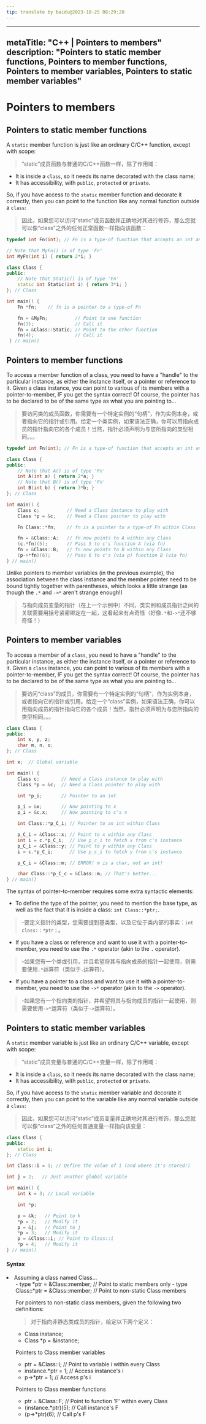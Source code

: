 ```yaml
---
tip: translate by baidu@2023-10-25 08:29:28
---
```

---
metaTitle: "C++ | Pointers to members"
description: "Pointers to static member functions, Pointers to member functions, Pointers to member variables, Pointers to static member variables"
---

# Pointers to members



## Pointers to static member functions



A `static` member function is just like an ordinary C/C++ function, except with scope:

> “static”成员函数与普通的C/C++函数一样，除了作用域：

- It is inside a `class`, so it needs its name decorated with the class name;
- It has accessibility, with `public`, `protected` or `private`.


So, if you have access to the `static` member function and decorate it correctly, then you can point to the function like any normal function outside a `class`:

> 因此，如果您可以访问“static”成员函数并正确地对其进行修饰，那么您就可以像“class”之外的任何正常函数一样指向该函数：

```cpp
typedef int Fn(int); // Fn is a type-of function that accepts an int and returns an int

// Note that MyFn() is of type 'Fn'
int MyFn(int i) { return 2*i; }

class Class {
public:
    // Note that Static() is of type 'Fn'
    static int Static(int i) { return 3*i; }
}; // Class

int main() {
    Fn *fn;    // fn is a pointer to a type-of Fn

    fn = &MyFn;          // Point to one function
    fn(3);               // Call it
    fn = &Class::Static; // Point to the other function
    fn(4);               // Call it
 } // main()

```



## Pointers to member functions



To access a member function of a class, you need to have a "handle" to the particular instance, as either the instance itself, or a pointer or reference to it. Given a class instance, you can point to various of its members with a pointer-to-member, IF you get the syntax correct! Of course, the pointer has to be declared to be of the same type as what you are pointing to...

> 要访问类的成员函数，你需要有一个特定实例的“句柄”，作为实例本身，或者指向它的指针或引用。给定一个类实例，如果语法正确，你可以用指向成员的指针指向它的各个成员！当然，指针必须声明为与您所指向的类型相同。。。

```cpp
typedef int Fn(int); // Fn is a type-of function that accepts an int and returns an int

class Class {
public:
    // Note that A() is of type 'Fn'
    int A(int a) { return 2*a; }
    // Note that B() is of type 'Fn'
    int B(int b) { return 3*b; }
}; // Class

int main() {
    Class c;          // Need a Class instance to play with
    Class *p = &c;    // Need a Class pointer to play with

    Fn Class::*fn;    // fn is a pointer to a type-of Fn within Class

    fn = &Class::A;   // fn now points to A within any Class
    (c.*fn)(5);       // Pass 5 to c's function A (via fn)
    fn = &Class::B;   // fn now points to B within any Class
    (p->*fn)(6);      // Pass 6 to c's (via p) function B (via fn)
} // main()

```


Unlike pointers to member variables (in the previous example), the association between the class instance and the member pointer need to be bound tightly together with parentheses, which looks a little strange (as though the `.*` and `->*` aren't strange enough!)

> 与指向成员变量的指针（在上一个示例中）不同，类实例和成员指针之间的关联需要用括号紧密绑定在一起，这看起来有点奇怪（好像`.*`和`->*`还不够奇怪！）



## Pointers to member variables



To access a member of a `class`, you need to have a "handle" to the particular instance, as either the instance itself, or a pointer or reference to it. Given a `class` instance, you can point to various of its members with a pointer-to-member, IF you get the syntax correct! Of course, the pointer has to be declared to be of the same type as what you are pointing to...

> 要访问“class”的成员，你需要有一个特定实例的“句柄”，作为实例本身，或者指向它的指针或引用。给定一个“class”实例，如果语法正确，你可以用指向成员的指针指向它的各个成员！当然，指针必须声明为与您所指向的类型相同。。。

```cpp
class Class {
public:
    int x, y, z;
    char m, n, o;
}; // Class

int x;  // Global variable

int main() {
    Class c;        // Need a Class instance to play with
    Class *p = &c;  // Need a Class pointer to play with

    int *p_i;       // Pointer to an int

    p_i = &x;       // Now pointing to x
    p_i = &c.x;     // Now pointing to c's x

    int Class::*p_C_i; // Pointer to an int within Class

    p_C_i = &Class::x; // Point to x within any Class
    int i = c.*p_C_i;  // Use p_c_i to fetch x from c's instance
    p_C_i = &Class::y; // Point to y within any Class
    i = c.*p_C_i;      // Use p_c_i to fetch y from c's instance

    p_C_i = &Class::m; // ERROR! m is a char, not an int!

    char Class::*p_C_c = &Class::m; // That's better...
} // main()

```

The syntax of pointer-to-member requires some extra syntactic elements:


- To define the type of the pointer, you need to mention the base type, as well as the fact that it is inside a class: `int Class::*ptr;`.

> -要定义指针的类型，您需要提到基类型，以及它位于类内部的事实：`int class:：*ptr；`。

- If you have a class or reference and want to use it with a pointer-to-member, you need to use the `.*` operator (akin to the `.` operator).

> -如果您有一个类或引用，并且希望将其与指向成员的指针一起使用，则需要使用`.*`运算符（类似于`.`运算符）。

- If you have a pointer to a class and want to use it with a pointer-to-member, you need to use the `->*` operator (akin to the `->` operator).

> -如果您有一个指向类的指针，并希望将其与指向成员的指针一起使用，则需要使用`->*`运算符（类似于`->`运算符）。



## Pointers to static member variables



A `static` member variable is just like an ordinary C/C++ variable, except with scope:

> “static”成员变量与普通的C/C++变量一样，除了作用域：

- It is inside a `class`, so it needs its name decorated with the class name;
- It has accessibility, with `public`, `protected` or `private`.


So, if you have access to the `static` member variable and decorate it correctly, then you can point to the variable like any normal variable outside a `class`:

> 因此，如果您可以访问“static”成员变量并正确地对其进行修饰，那么您就可以像“class”之外的任何普通变量一样指向该变量：

```cpp
class Class {
public:
    static int i;
}; // Class

int Class::i = 1; // Define the value of i (and where it's stored!)

int j = 2;   // Just another global variable

int main() {
    int k = 3; // Local variable

    int *p;

    p = &k;   // Point to k
    *p = 2;   // Modify it
    p = &j;   // Point to j
    *p = 3;   // Modify it
    p = &Class::i; // Point to Class::i
    *p = 4;   // Modify it
} // main()

```



#### Syntax


<li>
Assuming a class named Class...
<ul>
- type *ptr = &Class::member;        // Point to static members only
- type Class::*ptr = &Class::member; // Point to non-static Class members


For pointers to non-static class members, given the following two definitions:

> 对于指向非静态类成员的指针，给定以下两个定义：

- Class instance;
- Class *p = &instance;

Pointers to Class member variables

- ptr = &Class::i;   // Point to variable i within every Class
- instance.*ptr = 1; // Access instance's i
- p->*ptr = 1;       // Access p's i

Pointers to Class member functions

- ptr = &Class::F;    // Point to function 'F' within every Class
- (instance.*ptr)(5); // Call instance's F
- (p->*ptr)(6);       // Call p's F

